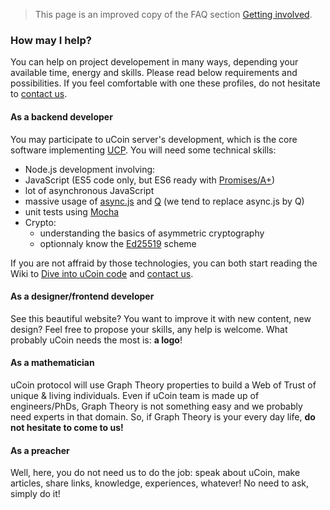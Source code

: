 > This page is an improved copy of the FAQ section [Getting involved](/faq#gettinginvolved).

### How may I help?

You can help on project developement in many ways, depending your available time, energy and skills. Please read below requirements and possibilities. If you feel comfortable with one these profiles, do not hesitate to [contact us](/contact).

#### As a backend developer

You may participate to uCoin server's development, which is the core software implementing [UCP](https://github.com/ucoin-io/ucoin/blob/master/doc/Protocol.md). You will need some technical skills:

*   Node.js development involving:
  * JavaScript (ES5 code only, but ES6 ready with [Promises/A+](https://promisesaplus.com/))
  * lot of asynchronous JavaScript 
  * massive usage of [async.js](https://github.com/caolan/async) and [Q](https://github.com/kriskowal/q) (we tend to replace async.js by Q)
  * unit tests using [Mocha](https://mochajs.org/)
* Crypto:
  * understanding the basics of asymmetric cryptography
  * optionnaly know the [Ed25519](http://ed25519.cr.yp.to/) scheme

If you are not affraid by those technologies, you can both start reading the Wiki to [Dive into uCoin code](https://github.com/ucoin-io/ucoin/wiki/Dive-into-the-code) and [contact us](/contact).

#### As a designer/frontend developer

See this beautiful website? You want to improve it with new content, new design? Feel free to propose your skills, any help is welcome. What probably uCoin needs the most is: **a logo**!

#### As a mathematician

uCoin protocol will use Graph Theory properties to build a Web of Trust of unique & living individuals. Even if uCoin team is made up of engineers/PhDs, Graph Theory is not something easy and we probably need experts in that domain. So, if Graph Theory is your every day life, **do not hesitate to come to us!**

#### As a preacher

Well, here, you do not need us to do the job: speak about uCoin, make articles, share links, knowledge, experiences, whatever! No need to ask, simply do it!